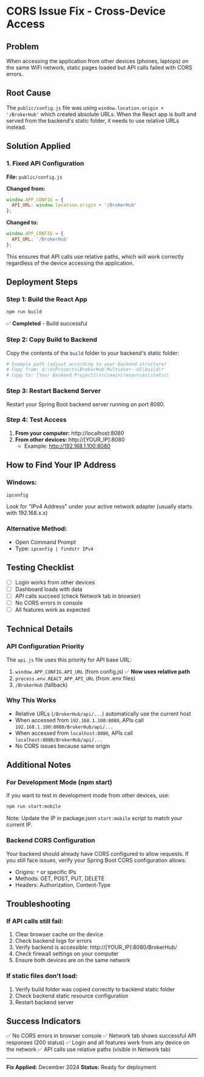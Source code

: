 # CORS Issue Fix - Cross-Device Access

## Problem
When accessing the application from other devices (phones, laptops) on the same WiFi network, static pages loaded but API calls failed with CORS errors.

## Root Cause
The `public/config.js` file was using `window.location.origin + '/BrokerHub'` which created absolute URLs. When the React app is built and served from the backend's static folder, it needs to use relative URLs instead.

## Solution Applied

### 1. Fixed API Configuration
**File:** `public/config.js`

**Changed from:**
```javascript
window.APP_CONFIG = {
  API_URL: window.location.origin + '/BrokerHub'
};
```

**Changed to:**
```javascript
window.APP_CONFIG = {
  API_URL: '/BrokerHub'
};
```

This ensures that API calls use relative paths, which will work correctly regardless of the device accessing the application.

## Deployment Steps

### Step 1: Build the React App
```bash
npm run build
```
✅ **Completed** - Build successful

### Step 2: Copy Build to Backend
Copy the contents of the `build` folder to your backend's static folder:

```bash
# Example path (adjust according to your backend structure)
# Copy from: d:\VsProjects\BrokerHub-MultiUser--UI\build\*
# Copy to: [Your Backend Project]\src\main\resources\static\
```

### Step 3: Restart Backend Server
Restart your Spring Boot backend server running on port 8080.

### Step 4: Test Access
1. **From your computer:** http://localhost:8080
2. **From other devices:** http://[YOUR_IP]:8080
   - Example: http://192.168.1.100:8080

## How to Find Your IP Address

### Windows:
```bash
ipconfig
```
Look for "IPv4 Address" under your active network adapter (usually starts with 192.168.x.x)

### Alternative Method:
- Open Command Prompt
- Type: `ipconfig | findstr IPv4`

## Testing Checklist

- [ ] Login works from other devices
- [ ] Dashboard loads with data
- [ ] API calls succeed (check Network tab in browser)
- [ ] No CORS errors in console
- [ ] All features work as expected

## Technical Details

### API Configuration Priority
The `api.js` file uses this priority for API base URL:
1. `window.APP_CONFIG.API_URL` (from config.js) ✅ **Now uses relative path**
2. `process.env.REACT_APP_API_URL` (from .env files)
3. `/BrokerHub` (fallback)

### Why This Works
- Relative URLs (`/BrokerHub/api/...`) automatically use the current host
- When accessed from `192.168.1.100:8080`, APIs call `192.168.1.100:8080/BrokerHub/api/...`
- When accessed from `localhost:8080`, APIs call `localhost:8080/BrokerHub/api/...`
- No CORS issues because same origin

## Additional Notes

### For Development Mode (npm start)
If you want to test in development mode from other devices, use:
```bash
npm run start:mobile
```
Note: Update the IP in package.json `start:mobile` script to match your current IP.

### Backend CORS Configuration
Your backend should already have CORS configured to allow requests. If you still face issues, verify your Spring Boot CORS configuration allows:
- Origins: `*` or specific IPs
- Methods: GET, POST, PUT, DELETE
- Headers: Authorization, Content-Type

## Troubleshooting

### If API calls still fail:
1. Clear browser cache on the device
2. Check backend logs for errors
3. Verify backend is accessible: http://[YOUR_IP]:8080/BrokerHub/
4. Check firewall settings on your computer
5. Ensure both devices are on the same network

### If static files don't load:
1. Verify build folder was copied correctly to backend static folder
2. Check backend static resource configuration
3. Restart backend server

## Success Indicators
✅ No CORS errors in browser console
✅ Network tab shows successful API responses (200 status)
✅ Login and all features work from any device on the network
✅ API calls use relative paths (visible in Network tab)

---
**Fix Applied:** December 2024
**Status:** Ready for deployment
